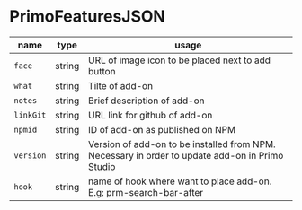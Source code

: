 # PrimoFeaturesJSON

| name | type | usage |
|------|-------------|--------|
| `face` | string | URL of image icon to be placed next to add button |
| `what` | string | Tilte of add-on |
| `notes` | string | Brief description of add-on |
| `linkGit` | string | URL link for github of add-on |
| `npmid` | string | ID of add-on as published on NPM |
| `version` | string | Version of add-on to be installed from NPM. Necessary in order to update add-on in Primo Studio|
| `hook` | string | name of hook where want to place add-on. E.g: prm-search-bar-after  |
